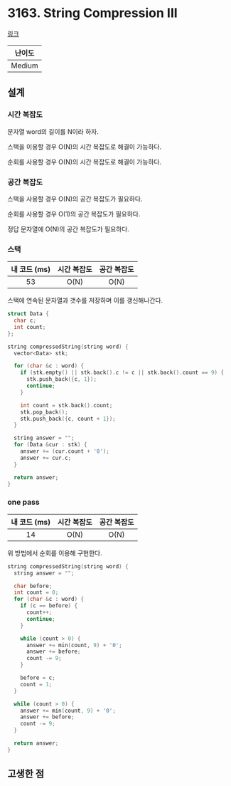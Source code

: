 # 3163. String Compression III

[링크](https://leetcode.com/problems/string-compression-iii/description/)

| 난이도 |
| :----: |
| Medium |

## 설계

### 시간 복잡도

문자열 word의 길이를 N이라 하자.

스택을 이용할 경우 O(N)의 시간 복잡도로 해결이 가능하다.

순회를 사용할 경우 O(N)의 시간 복잡도로 해결이 가능하다.

### 공간 복잡도

스택을 사용할 경우 O(N)의 공간 복잡도가 필요하다.

순회를 사용할 경우 O(1)의 공간 복잡도가 필요하다.

정답 문자열에 O(N)의 공간 복잡도가 필요하다.

### 스택

| 내 코드 (ms) | 시간 복잡도 | 공간 복잡도 |
| :----------: | :---------: | :---------: |
|      53      |    O(N)     |    O(N)     |

스택에 연속된 문자열과 갯수를 저장하며 이를 갱신해나간다.

```cpp
struct Data {
  char c;
  int count;
};

string compressedString(string word) {
  vector<Data> stk;

  for (char &c : word) {
    if (stk.empty() || stk.back().c != c || stk.back().count == 9) {
      stk.push_back({c, 1});
      continue;
    }

    int count = stk.back().count;
    stk.pop_back();
    stk.push_back({c, count + 1});
  }

  string answer = "";
  for (Data &cur : stk) {
    answer += (cur.count + '0');
    answer += cur.c;
  }

  return answer;
}
```

### one pass

| 내 코드 (ms) | 시간 복잡도 | 공간 복잡도 |
| :----------: | :---------: | :---------: |
|      14      |    O(N)     |    O(N)     |

위 방법에서 순회를 이용해 구현한다.

```cpp
string compressedString(string word) {
  string answer = "";

  char before;
  int count = 0;
  for (char &c : word) {
    if (c == before) {
      count++;
      continue;
    }

    while (count > 0) {
      answer += min(count, 9) + '0';
      answer += before;
      count -= 9;
    }

    before = c;
    count = 1;
  }

  while (count > 0) {
    answer += min(count, 9) + '0';
    answer += before;
    count -= 9;
  }

  return answer;
}
```

## 고생한 점
